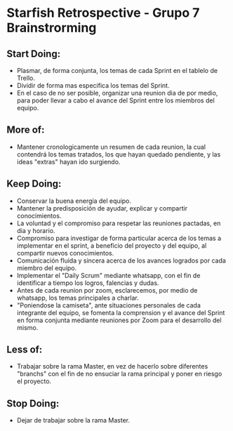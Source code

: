 # Starfish Retrospective - Grupo 7 Brainstrorming

## Start Doing:
-   Plasmar, de forma conjunta, los temas de cada Sprint en el tablelo de Trello.
-   Dividir de forma mas especifica los temas del Sprint.
-   En el caso de no ser posible, organizar una reunion dia de por medio, para poder llevar a cabo el avance del Sprint entre los miembros del equipo.

## More of:
-	Mantener cronologicamente un resumen de cada reunion, la cual contendrá los temas tratados, los que hayan quedado pendiente, y las ideas "extras" hayan ido surgiendo.

## Keep Doing:
-	Conservar la buena energía del equipo.
-	Mantener la predisposición de ayudar, explicar y compartir conocimientos.
-   La voluntad y el compromiso para respetar las reuniones pactadas, en dia y horario.
-	Compromiso para investigar de forma particular acerca de los temas a implementar en el sprint, a beneficio del proyecto y del equipo, al compartir nuevos conocimientos.
-	Comunicación fluida y sincera acerca de los avances logrados por cada miembro del equipo.
-	Implementar el "Daily Scrum" mediante whatsapp, con el fin de identificar a tiempo los logros, falencias y dudas.
-	Antes de cada reunion por zoom, esclarecemos, por medio de whatsapp, los temas principales a charlar.
-   "Poniendose la camiseta", ante situaciones personales de cada integrante del equipo, se fomenta la comprension y el avance del Sprint en forma conjunta mediante reuniones por Zoom para el desarrollo del mismo.

## Less of:
-	Trabajar sobre la rama Master, en vez de hacerlo sobre diferentes "branchs" con el fin de no ensuciar la rama principal y poner en riesgo el proyecto.

## Stop Doing:
-	Dejar de trabajar sobre la rama Master.